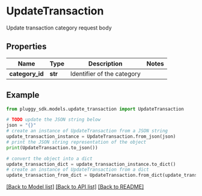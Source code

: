 # UpdateTransaction

Update transaction category request body

## Properties

Name | Type | Description | Notes
------------ | ------------- | ------------- | -------------
**category_id** | **str** | Identifier of the category | 

## Example

```python
from pluggy_sdk.models.update_transaction import UpdateTransaction

# TODO update the JSON string below
json = "{}"
# create an instance of UpdateTransaction from a JSON string
update_transaction_instance = UpdateTransaction.from_json(json)
# print the JSON string representation of the object
print(UpdateTransaction.to_json())

# convert the object into a dict
update_transaction_dict = update_transaction_instance.to_dict()
# create an instance of UpdateTransaction from a dict
update_transaction_from_dict = UpdateTransaction.from_dict(update_transaction_dict)
```
[[Back to Model list]](../README.md#documentation-for-models) [[Back to API list]](../README.md#documentation-for-api-endpoints) [[Back to README]](../README.md)


